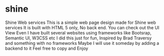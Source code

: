 # shine
 Shine Web services
 This is a simple web page design made for Shine web services
 It is built with HTML 5 only, No back end.
 You can check out the UI View
 Even I have built several websites using frameworks like Bootsrap, Semantic UI, W3CSS etc
 I did this just for fun, Inspired by Brad Traversy and something with no frameworks
 Maybe I will use it someday by adding a backend to it
 Feel free to copy and Enjoy

